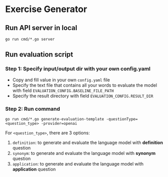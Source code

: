 # Exercise Generator

## Run API server in local

```
go run cmd/*.go server
```

## Run evaluation script

### Step 1: Specify input/output dir with your own config.yaml

- Copy and fill value in your own `config.yaml` file
- Specify the text file that contains all your words to evaluate the model with field `EVALUATION_CONFIG.BASELINE_FILE_PATH`
- Specify the result directory with field `EVALUATION_CONFIG.RESULT_DIR`

### Step 2: Run command

```
go run cmd/*.go generate-evaluation-template -questionType=<question_type> -provider=openai
```

For `<question_type>`, there are 3 options:

1. `definition`: to generate and evaluate the language model with **definition** question
2. `synonym`: to generate and evaluate the language model with **synonym** question
3. `application`: to generate and evaluate the language model with **application** question
